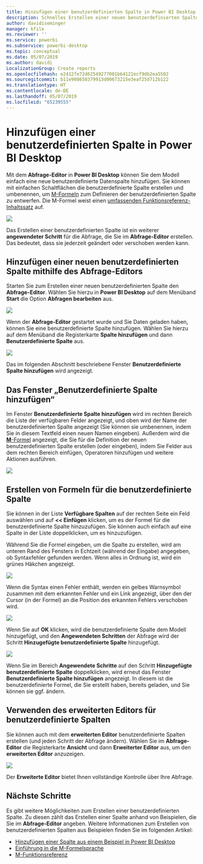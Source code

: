 ```yaml
---
title: Hinzufügen einer benutzerdefinierten Spalte in Power BI Desktop
description: Schnelles Erstellen einer neuen benutzerdefinierten Spalte in Power BI Desktop
author: davidiseminger
manager: kfile
ms.reviewer: ''
ms.service: powerbi
ms.subservice: powerbi-desktop
ms.topic: conceptual
ms.date: 05/07/2019
ms.author: davidi
LocalizationGroup: Create reports
ms.openlocfilehash: e2412fe72d62549277001b64121ecf9db2ea5502
ms.sourcegitcommit: b11e908650379913d00673215e3eaf25d712b122
ms.translationtype: HT
ms.contentlocale: de-DE
ms.lasthandoff: 05/07/2019
ms.locfileid: "65239555"
---
```

# <a name="add-a-custom-column-in-power-bi-desktop"></a>Hinzufügen einer benutzerdefinierten Spalte in Power BI Desktop
Mit dem **Abfrage-Editor** in **Power BI Desktop** können Sie dem Modell einfach eine neue benutzerdefinierte Datenspalte hinzufügen. Sie können mit einfachen Schaltflächen die benutzerdefinierte Spalte erstellen und umbenennen, um [M-Formeln](https://msdn.microsoft.com/library/mt270235.aspx) zum Definieren der benutzerdefinierten Spalte zu entwerfen. Die M-Formel weist einen [umfassenden Funktionsreferenz-Inhaltssatz](https://msdn.microsoft.com/library/mt779182.aspx) auf. 

![](media/desktop-add-custom-column/add-custom-column_01.png)

Das Erstellen einer benutzerdefinierten Spalte ist ein weiterer **angewendeter Schritt** für die Abfrage, die Sie im **Abfrage-Editor** erstellen. Das bedeutet, dass sie jederzeit geändert oder verschoben werden kann.

## <a name="use-query-editor-to-add-a-new-custom-column"></a>Hinzufügen einer neuen benutzerdefinierten Spalte mithilfe des Abfrage-Editors
Starten Sie zum Erstellen einer neuen benutzerdefinierten Spalte den **Abfrage-Editor**. Wählen Sie hierzu in **Power BI Desktop** auf dem Menüband **Start** die Option **Abfragen bearbeiten** aus.

![](media/desktop-add-custom-column/add-column-from-example_02.png)

Wenn der **Abfrage-Editor** gestartet wurde und Sie Daten geladen haben, können Sie eine benutzerdefinierte Spalte hinzufügen. Wählen Sie hierzu auf dem Menüband die Registerkarte **Spalte hinzufügen** und dann **Benutzerdefinierte Spalte** aus.

![](media/desktop-add-custom-column/add-custom-column_02.png)

Das im folgenden Abschnitt beschriebene Fenster **Benutzerdefinierte Spalte hinzufügen** wird angezeigt.

## <a name="the-add-custom-column-window"></a>Das Fenster „Benutzerdefinierte Spalte hinzufügen“
Im Fenster **Benutzerdefinierte Spalte hinzufügen** wird im rechten Bereich die Liste der verfügbaren Felder angezeigt, und oben wird der Name der benutzerdefinierten Spalte angezeigt (Sie können sie umbenennen, indem Sie in diesem Textfeld einen neuen Namen eingeben). Außerdem wird die [**M**-Formel](https://msdn.microsoft.com/library/mt779182.aspx) angezeigt, die Sie für die Definition der neuen benutzerdefinierten Spalte erstellen (oder eingeben), indem Sie Felder aus dem rechten Bereich einfügen, Operatoren hinzufügen und weitere Aktionen ausführen. 

![](media/desktop-add-custom-column/add-custom-column_03.png)

## <a name="create-formulas-for-your-custom-column"></a>Erstellen von Formeln für die benutzerdefinierte Spalte
Sie können in der Liste **Verfügbare Spalten** auf der rechten Seite ein Feld auswählen und auf **<< Einfügen** klicken, um es der Formel für die benutzerdefinierte Spalte hinzuzufügen. Sie können auch einfach auf eine Spalte in der Liste doppelklicken, um es hinzuzufügen.

Während Sie die Formel eingeben, um die Spalte zu erstellen, wird am unteren Rand des Fensters in Echtzeit (während der Eingabe) angegeben, ob Syntaxfehler gefunden werden. Wenn alles in Ordnung ist, wird ein grünes Häkchen angezeigt.

![](media/desktop-add-custom-column/add-custom-column_04.png)

Wenn die Syntax einen Fehler enthält, werden ein gelbes Warnsymbol zusammen mit dem erkannten Fehler und ein Link angezeigt, über den der Cursor (in der Formel) an die Position des erkannten Fehlers verschoben wird.

![](media/desktop-add-custom-column/add-custom-column_05.png)

Wenn Sie auf **OK** klicken, wird die benutzerdefinierte Spalte dem Modell hinzugefügt, und den **Angewendeten Schritten** der Abfrage wird der Schritt **Hinzugefügte benutzerdefinierte Spalte** hinzugefügt.

![](media/desktop-add-custom-column/add-custom-column_06.png)

Wenn Sie im Bereich **Angewendete Schritte** auf den Schritt **Hinzugefügte benutzerdefinierte Spalte** doppelklicken, wird erneut das Fenster **Benutzerdefinierte Spalte hinzufügen** angezeigt. In diesem ist die benutzerdefinierte Formel, die Sie erstellt haben, bereits geladen, und Sie können sie ggf. ändern.

## <a name="using-the-advanced-editor-for-custom-columns"></a>Verwenden des erweiterten Editors für benutzerdefinierte Spalten
Sie können auch mit dem **erweiterten Editor** benutzerdefinierte Spalten erstellen (und jeden Schritt der Abfrage ändern). Wählen Sie im **Abfrage-Editor** die Registerkarte **Ansicht** und dann **Erweiterter Editor** aus, um den **erweiterten Editor** anzuzeigen.

![](media/desktop-add-custom-column/add-custom-column_07.png)

Der **Erweiterte Editor** bietet Ihnen vollständige Kontrolle über Ihre Abfrage.

## <a name="next-steps"></a>Nächste Schritte
Es gibt weitere Möglichkeiten zum Erstellen einer benutzerdefinierten Spalte. Zu diesen zählt das Erstellen einer Spalte anhand von Beispielen, die Sie im **Abfrage-Editor** angeben. Weitere Informationen zum Erstellen von benutzerdefinierten Spalten aus Beispielen finden Sie im folgenden Artikel:

* [Hinzufügen einer Spalte aus einem Beispiel in Power BI Desktop](desktop-add-column-from-example.md)
* [Einführung in die M-Formelsprache](https://msdn.microsoft.com/library/mt270235.aspx)
* [M-Funktionsreferenz](https://msdn.microsoft.com/library/mt779182.aspx)  

